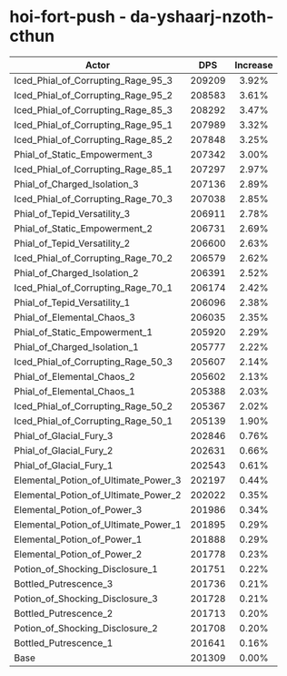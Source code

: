 # hoi-fort-push - da-yshaarj-nzoth-cthun
| Actor | DPS | Increase |
|---|:---:|:---:|
|Iced_Phial_of_Corrupting_Rage_95_3|209209|3.92%|
|Iced_Phial_of_Corrupting_Rage_95_2|208583|3.61%|
|Iced_Phial_of_Corrupting_Rage_85_3|208292|3.47%|
|Iced_Phial_of_Corrupting_Rage_95_1|207989|3.32%|
|Iced_Phial_of_Corrupting_Rage_85_2|207848|3.25%|
|Phial_of_Static_Empowerment_3|207342|3.00%|
|Iced_Phial_of_Corrupting_Rage_85_1|207297|2.97%|
|Phial_of_Charged_Isolation_3|207136|2.89%|
|Iced_Phial_of_Corrupting_Rage_70_3|207038|2.85%|
|Phial_of_Tepid_Versatility_3|206911|2.78%|
|Phial_of_Static_Empowerment_2|206731|2.69%|
|Phial_of_Tepid_Versatility_2|206600|2.63%|
|Iced_Phial_of_Corrupting_Rage_70_2|206579|2.62%|
|Phial_of_Charged_Isolation_2|206391|2.52%|
|Iced_Phial_of_Corrupting_Rage_70_1|206174|2.42%|
|Phial_of_Tepid_Versatility_1|206096|2.38%|
|Phial_of_Elemental_Chaos_3|206035|2.35%|
|Phial_of_Static_Empowerment_1|205920|2.29%|
|Phial_of_Charged_Isolation_1|205777|2.22%|
|Iced_Phial_of_Corrupting_Rage_50_3|205607|2.14%|
|Phial_of_Elemental_Chaos_2|205602|2.13%|
|Phial_of_Elemental_Chaos_1|205388|2.03%|
|Iced_Phial_of_Corrupting_Rage_50_2|205367|2.02%|
|Iced_Phial_of_Corrupting_Rage_50_1|205139|1.90%|
|Phial_of_Glacial_Fury_3|202846|0.76%|
|Phial_of_Glacial_Fury_2|202631|0.66%|
|Phial_of_Glacial_Fury_1|202543|0.61%|
|Elemental_Potion_of_Ultimate_Power_3|202197|0.44%|
|Elemental_Potion_of_Ultimate_Power_2|202022|0.35%|
|Elemental_Potion_of_Power_3|201986|0.34%|
|Elemental_Potion_of_Ultimate_Power_1|201895|0.29%|
|Elemental_Potion_of_Power_1|201888|0.29%|
|Elemental_Potion_of_Power_2|201778|0.23%|
|Potion_of_Shocking_Disclosure_1|201751|0.22%|
|Bottled_Putrescence_3|201736|0.21%|
|Potion_of_Shocking_Disclosure_3|201728|0.21%|
|Bottled_Putrescence_2|201713|0.20%|
|Potion_of_Shocking_Disclosure_2|201708|0.20%|
|Bottled_Putrescence_1|201641|0.16%|
|Base|201309|0.00%|
